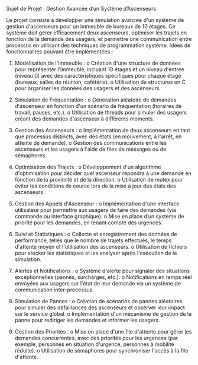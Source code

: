 Sujet de Projet : Gestion Avancée d’un Système d’Ascenseurs

Le projet consiste à développer une simulation avancée d'un système de gestion d'ascenseurs
pour un immeuble de bureaux de 10 étages. Ce système doit gérer efficacement deux
ascenseurs, optimiser les trajets en fonction de la demande des usagers, et permettre une
communication entre processus en utilisant des techniques de programmation système.
Idées de fonctionnalités pouvant être implémentées :

1. Modélisation de l'Immeuble :
  o Création d'une structure de données pour représenter l'immeuble, incluant 10
  étages et un niveau d'entrée (niveau 0) avec des caractéristiques spécifiques pour
  chaque étage (bureaux, salles de réunion, cafétéria).
  o Utilisation de structures en C pour organiser les données des usagers et des
  ascenseurs.

2. Simulation de Fréquentation :
  o Génération aléatoire de demandes d'ascenseur en fonction d'un scénario de
  fréquentation (horaires de travail, pauses, etc.).
  o Utilisation de threads pour simuler des usagers créant des demandes
  d'ascenseur à différents moments.

3. Gestion des Ascenseurs :
  o Implémentation de deux ascenseurs en tant que processus distincts, avec des
  états (en mouvement, à l'arrêt, en attente de demande).
  o Gestion des communications entre les ascenseurs et les usagers à l'aide de files
  de messages ou de sémaphores.

4. Optimisation des Trajets :
  o Développement d'un algorithme d'optimisation pour décider quel ascenseur
  répondra à une demande en fonction de la proximité et de la direction.
  o Utilisation de mutex pour éviter les conditions de course lors de la mise à jour des
  états des ascenseurs.

5. Gestion des Appels d'Ascenseur :
  o Implémentation d'une interface utilisateur pour permettre aux usagers de faire
  des demandes (via commande ou interface graphique).
  o Mise en place d’un système de priorité pour les demandes, en tenant compte des
  urgences.

6. Suivi et Statistiques :
  o Collecte et enregistrement des données de performance, telles que le nombre de
  trajets effectués, le temps d'attente moyen et l'utilisation des ascenseurs.
  o Utilisation de fichiers pour stocker les statistiques et les analyser après
  l'exécution de la simulation.

7. Alertes et Notifications :
  o Système d'alerte pour signaler des situations exceptionnelles (pannes,
  surcharges, etc.).
  o Notifications en temps réel envoyées aux usagers sur l'état de leur demande via
  un système de communication inter-processus.

8. Simulation de Pannes :
  o Création de scénarios de pannes aléatoires pour simuler des défaillances des
  ascenseurs et observer leur impact sur le service global.
  o Implémentation d'un mécanisme de gestion de la panne pour rediriger les
  demandes et informer les usagers.

9. Gestion des Priorités :
  o Mise en place d'une file d'attente pour gérer les demandes concurrentes, avec des
  priorités pour les urgences (par exemple, personnes en situation d'urgence,
  personnes à mobilité réduite).
  o Utilisation de sémaphores pour synchroniser l'accès à la file d'attente.
